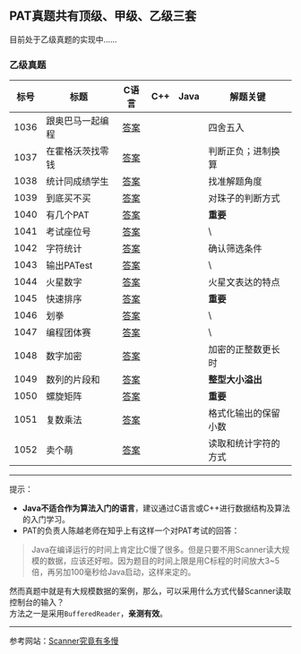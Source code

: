 ## PAT真题共有顶级、甲级、乙级三套

目前处于乙级真题的实现中……

### 乙级真题

| 标号 | 标题 | C语言 |    C++  |  Java  | 解题关键 |
| ---- | ---- | :----: | :----: | :----: | ---- |
| 1036 | 跟奥巴马一起编程 | [答案](/BasicLevel_C/1036.%20跟奥巴马一起编程.md) | | | 四舍五入 |
| 1037 | 在霍格沃茨找零钱 | [答案](/BasicLevel_C/1037.%20在霍格沃茨找零钱.md) | | | 判断正负；进制换算 |
| 1038 | 统计同成绩学生 | [答案](/BasicLevel_C/1038.%20统计同成绩学生.md) | | | 找准解题角度 |
| 1039 | 到底买不买 | [答案](/BasicLevel_C/1039.%20到底买不买.md) | | | 对珠子的判断方式 |
| 1040 | 有几个PAT | [答案](/BasicLevel_C/1040.%20有几个PAT.md) | | | **重要** |
| 1041 | 考试座位号 | [答案](/BasicLevel_C/1041.%20考试座位号.md) | | | \ |
| 1042 | 字符统计 | [答案](/BasicLevel_C/1042.%20字符统计.md) | | | 确认筛选条件 |
| 1043 | 输出PATest | [答案](/BasicLevel_C/1043.%20输出PATest.md) | | | \ |
| 1044 | 火星数字 | [答案](/BasicLevel_C/1044.%20火星数字.md) | | | 火星文表达的特点 |
| 1045 | 快速排序 | [答案](/BasicLevel_C/1045.%20快速排序.md) | | | **重要** |
| 1046 | 划拳 | [答案](/BasicLevel_C/1046.%20划拳.md) | | | \ |
| 1047 | 编程团体赛 | [答案](/BasicLevel_C/1047.%20编程团体赛.md) | | | \ |
| 1048 | 数字加密 | [答案](/BasicLevel_C/1048.%20数字加密.md) | | | 加密的正整数更长时 |
| 1049 | 数列的片段和 | [答案](/BasicLevel_C/1049.%20数列的片段和.md) | | | **整型大小溢出** |
| 1050 | 螺旋矩阵 | [答案](/BasicLevel_C/1050.%20螺旋矩阵.md) | | | **重要** |
| 1051 | 复数乘法 | [答案](/BasicLevel_C/1051.%20复数乘法.md) | | | 格式化输出的保留小数 |
| 1052 | 卖个萌 | [答案](/BasicLevel_C/1052.%20卖个萌.md) | | | 读取和统计字符的方式 |



---
提示：
- **Java不适合作为算法入门的语言**，建议通过C语言或C++进行数据结构及算法的入门学习。
- PAT的负责人陈越老师在知乎上有这样一个对PAT考试的回答：
>Java在编译运行的时间上肯定比C慢了很多。但是只要不用Scanner读大规模的数据，应该还好啦。因为题目的时间上限是用C标程的时间放大3~5倍，再另加100毫秒给Java启动，这样来定的。

然而真题中就是有大规模数据的案例，那么，可以采用什么方式代替Scanner读取控制台的输入？  
方法之一是采用`BufferedReader`，**亲测有效**。  

---
参考网站：[Scanner究竟有多慢](https://www.cpe.ku.ac.th/~jim/java-io.html)